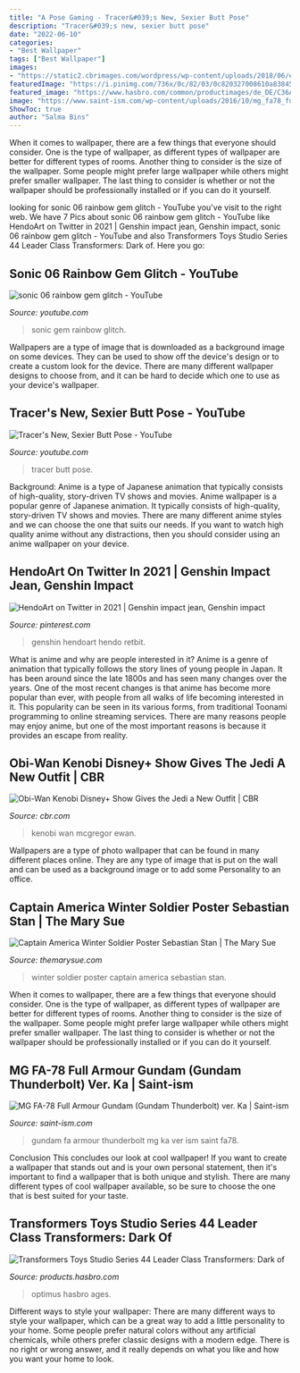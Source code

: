```yaml
---
title: "A Pose Gaming - Tracer&#039;s New, Sexier Butt Pose"
description: "Tracer&#039;s new, sexier butt pose"
date: "2022-06-10"
categories:
- "Best Wallpaper"
tags: ["Best Wallpaper"]
images:
- "https://static2.cbrimages.com/wordpress/wp-content/uploads/2018/06/ewan-mcgregor-obi-wan-kenobi-header.jpg"
featuredImage: "https://i.pinimg.com/736x/0c/82/03/0c820327008610a838453f6dd11fc307.jpg"
featured_image: "https://www.hasbro.com/common/productimages/de_DE/C36A49E8A1A54FCFA66C6FABBF9DF7AE/2eff0a2862e8d09cb44c59896c04a401f7efdd1e.jpg"
image: "https://www.saint-ism.com/wp-content/uploads/2016/10/mg_fa78_full_armour_gundam_thunderbolt_132.jpg"
ShowToc: true
author: "Salma Bins"
---
```



When it comes to wallpaper, there are a few things that everyone should consider. One is the type of wallpaper, as different types of wallpaper are better for different types of rooms. Another thing to consider is the size of the wallpaper. Some people might prefer large wallpaper while others might prefer smaller wallpaper. The last thing to consider is whether or not the wallpaper should be professionally installed or if you can do it yourself.

	

		
looking for sonic 06 rainbow gem glitch - YouTube you've visit to the right web. We have 7 Pics about sonic 06 rainbow gem glitch - YouTube like HendoArt on Twitter in 2021 | Genshin impact jean, Genshin impact, sonic 06 rainbow gem glitch - YouTube and also Transformers Toys Studio Series 44 Leader Class Transformers: Dark of. Here you go:
		
    
## Sonic 06 Rainbow Gem Glitch - YouTube

<img loading=lazy src="https://i.ytimg.com/vi/KFasymgjoUs/maxresdefault.jpg" onerror="this.onerror=null;this.src='https://tse3.mm.bing.net/th?id=OIP.JRrK1taAC13Bc-TiPA6RkgHaEK&amp;pid=15.1';" alt="sonic 06 rainbow gem glitch - YouTube">

_Source: youtube.com_

>sonic gem rainbow glitch. 

	

Wallpapers are a type of image that is downloaded as a background image on some devices. They can be used to show off the device's design or to create a custom look for the device. There are many different wallpaper designs to choose from, and it can be hard to decide which one to use as your device's wallpaper.

    
## Tracer&#039;s New, Sexier Butt Pose - YouTube

<img loading=lazy src="https://i.ytimg.com/vi/t69XiAFNlHU/maxresdefault.jpg" onerror="this.onerror=null;this.src='https://tse4.mm.bing.net/th?id=OIP.Ie0jMhxJ5DrUYjWhovnKywHaEK&amp;pid=15.1';" alt="Tracer&#039;s New, Sexier Butt Pose - YouTube">

_Source: youtube.com_

>tracer butt pose. 

	

Background: Anime is a type of Japanese animation that typically consists of high-quality, story-driven TV shows and movies.
Anime wallpaper is a popular genre of Japanese animation. It typically consists of high-quality, story-driven TV shows and movies. There are many different anime styles and we can choose the one that suits our needs. If you want to watch high quality anime without any distractions, then you should consider using an anime wallpaper on your device.

    
## HendoArt On Twitter In 2021 | Genshin Impact Jean, Genshin Impact

<img loading=lazy src="https://i.pinimg.com/736x/0c/82/03/0c820327008610a838453f6dd11fc307.jpg" onerror="this.onerror=null;this.src='https://tse4.mm.bing.net/th?id=OIP.HS7KHj_7jsgnbSE6_KC9eAHaLG&amp;pid=15.1';" alt="HendoArt on Twitter in 2021 | Genshin impact jean, Genshin impact">

_Source: pinterest.com_

>genshin hendoart hendo retbit. 

	

What is anime and why are people interested in it?
Anime is a genre of animation that typically follows the story lines of young people in Japan. It has been around since the late 1800s and has seen many changes over the years. One of the most recent changes is that anime has become more popular than ever, with people from all walks of life becoming interested in it. This popularity can be seen in its various forms, from traditional Toonami programming to online streaming services. There are many reasons people may enjoy anime, but one of the most important reasons is because it provides an escape from reality.

    
## Obi-Wan Kenobi Disney+ Show Gives The Jedi A New Outfit | CBR

<img loading=lazy src="https://static2.cbrimages.com/wordpress/wp-content/uploads/2018/06/ewan-mcgregor-obi-wan-kenobi-header.jpg" onerror="this.onerror=null;this.src='https://tse2.mm.bing.net/th?id=OIP.KmHrlr52XRLIKMRj-tV1FQHaDt&amp;pid=15.1';" alt="Obi-Wan Kenobi Disney+ Show Gives the Jedi a New Outfit | CBR">

_Source: cbr.com_

>kenobi wan mcgregor ewan. 

	



Wallpapers are a type of photo wallpaper that can be found in many different places online. They are any type of image that is put on the wall and can be used as a background image or to add some Personality to an office.

    
## Captain America Winter Soldier Poster Sebastian Stan | The Mary Sue

<img loading=lazy src="https://www.themarysue.com/wp-content/uploads/2014/03/WinterSoldierButtPose.jpg" onerror="this.onerror=null;this.src='https://tse4.mm.bing.net/th?id=OIP.IPZKb2yikkozmVTMQFZUhgHaKl&amp;pid=15.1';" alt="Captain America Winter Soldier Poster Sebastian Stan | The Mary Sue">

_Source: themarysue.com_

>winter soldier poster captain america sebastian stan. 

	

When it comes to wallpaper, there are a few things that everyone should consider. One is the type of wallpaper, as different types of wallpaper are better for different types of rooms. Another thing to consider is the size of the wallpaper. Some people might prefer large wallpaper while others might prefer smaller wallpaper. The last thing to consider is whether or not the wallpaper should be professionally installed or if you can do it yourself.

    
## MG FA-78 Full Armour Gundam (Gundam Thunderbolt) Ver. Ka | Saint-ism

<img loading=lazy src="https://www.saint-ism.com/wp-content/uploads/2016/10/mg_fa78_full_armour_gundam_thunderbolt_132.jpg" onerror="this.onerror=null;this.src='https://tse2.mm.bing.net/th?id=OIP.SAfDYP-nsRCX0UWuV9TbxwHaLH&amp;pid=15.1';" alt="MG FA-78 Full Armour Gundam (Gundam Thunderbolt) ver. Ka | Saint-ism">

_Source: saint-ism.com_

>gundam fa armour thunderbolt mg ka ver ism saint fa78. 

	

Conclusion
This concludes our look at cool wallpaper! If you want to create a wallpaper that stands out and is your own personal statement, then it's important to find a wallpaper that is both unique and stylish. There are many different types of cool wallpaper available, so be sure to choose the one that is best suited for your taste.

    
## Transformers Toys Studio Series 44 Leader Class Transformers: Dark Of

<img loading=lazy src="https://www.hasbro.com/common/productimages/de_DE/C36A49E8A1A54FCFA66C6FABBF9DF7AE/2eff0a2862e8d09cb44c59896c04a401f7efdd1e.jpg" onerror="this.onerror=null;this.src='https://tse3.mm.bing.net/th?id=OIP.bWf9Ds73akmi8h8sYCL7-wHaHa&amp;pid=15.1';" alt="Transformers Toys Studio Series 44 Leader Class Transformers: Dark of">

_Source: products.hasbro.com_

>optimus hasbro ages. 

	

Different ways to style your wallpaper:
There are many different ways to style your wallpaper, which can be a great way to add a little personality to your home. Some people prefer natural colors without any artificial chemicals, while others prefer classic designs with a modern edge. There is no right or wrong answer, and it really depends on what you like and how you want your home to look.

